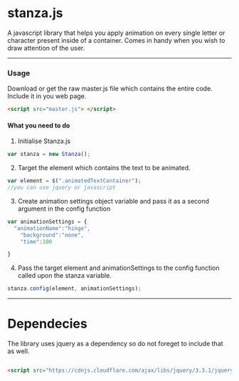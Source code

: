 # stanza.js

A javascript library that helps you apply animation on every single letter or character present inside of a container.
Comes in handy when you wish to draw attention of the user.

------------

### Usage

Download or get the raw master.js file which contains the entire code. Include it in you web page.

```html
<script src="master.js"> </script>
```

#### What you need to do
1. Initialise Stanza.js

~~~js
var stanza = new Stanza();
~~~

2. Target the element which contains the text to be animated.

```js
var element = $(".animatedTextContainer");
//you can use jquery or javascript
```

3. Create animation settings object variable and pass it as a second argument in the config function
```js
var animationSettings = {
  "animationName":"hinge",
	"background":"none",
	"time":100

}
```

4. Pass the target element and animationSettings to the config function called upon the stanza variable.

```js
stanza.config(element, animationSettings);
```

--------

# Dependecies
The library uses jquery as a dependency so do not foreget to include that as well.

```html

<script src="https://cdnjs.cloudflare.com/ajax/libs/jquery/3.3.1/jquery.min.js"> </script>

```

